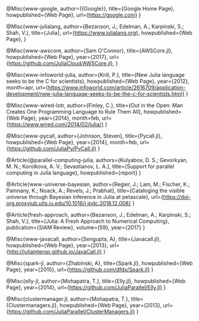 @Misc{www-google,
   author={{Google}},
   title={Google Home Page},
   howpublished={Web Page},
   url={https://google.com}
}

@Misc{www-julialang,
   author={Bezanson, J.; Edelman, A.; Karpinski, S.; Shah, V.},
   title={Julia},
   url={https://www.julialang.org},
   howpublished={Web Page},
}

@Misc{www-awscore,
   author={Sam O'Connor},
   title={AWSCore.jl},
   howpublished={Web Page},
   year={2017},
   url={https://github.com/JuliaCloud/AWSCore.jl},
}

@Misc{www-infoworld-julia,
   author={Krill, P.},
   title={New Julia language seeks to be the C for scientists},
   howpublished={Web Page},
   year={2012},
   month=apr,
   url={https://www.infoworld.com/article/2616709/application-development/new-julia-language-seeks-to-be-the-c-for-scientists.html}
}

@Misc{www-wired-lotr,
   author={Finley, C.},
   title={Out in the Open: Man Creates One Programming Language to Rule Them All},
   howpublished={Web Page},
   year={2014},
   month=feb,
   url={https://www.wired.com/2014/02/julia/}
}

@Misc{www-pycall,
   author={Johnson, Steven},
   title={Pycall.jl},
   howpublished={Web Page},
   year={2014},
   month=feb,
   url={https://github.com/JuliaPy/PyCall.jl}
}

@Article{@parallel-computing-julia,
   authors={Kulyabov, D. S.; Gevorkyan, M. N.; Korolkova, A. V.; Sevastianov, L. A.},
   title={Support for parallel computing in Julia language},
   howpublished={report}
}

@Article{www-universe-bayesian,
   author={Regier, J.; Lam, M.; Fischer, K.; Pamnany, K.; Noack, A.; Revels, J.; Prabhat},
   title={Cataloging the visible universe through Bayesian inference in Julia at petascale},
   url={https://doi-org.proxyiub.uits.iu.edu/10.1016/j.jpdc.2018.12.008}
}

@Article{fresh-approach,
   author={Bezanson, J.; Edelman, A.; Karpinski, S.; Shah, V.},
   title={Julia: A Fresh Approach to Numerical Computing},
   publication={SIAM Review},
   volume={59},
   year={2017}
}

@Misc{www-javacall,
   author={Sengupta, A},
   title={Javacall.jl},
   howpublished={Web Page},
   year={2013},
   url={http://juliainterop.github.io/JavaCall.jl}
}

@Misc{spark-jl,
   author={Zhabinski, A},
   title={Spark.jl},
   howpublished={Web Page},
   year={2015},
   url={https://github.com/dfdx/Spark.jl}
}

@Misc{elly-jl,
   author={Mohapatra, T.},
   title={Elly.jl},
   howpublished={Web Page},
   year={2014},
   url={https://github.com/JuliaParallel/Elly.jl}
}

@Misc{clustermanager.jl,
   author={Mohapatra, T.},
   title={Clustermanagers.jl},
   howpublished={Web Page},
   year={2013},
   url={https://github.com/JuliaParallel/ClusterManagers.jl}
}
